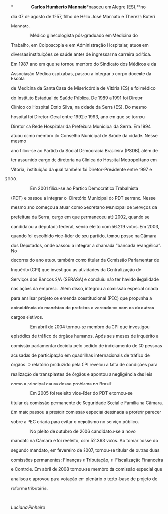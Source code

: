 

 



 



*               **Carlos Humberto Mannato***nasceu em Alegre (ES),**no

dia 07 de agosto de 1957, filho de Hélio José Mannato e Thereza Buteri

Mannato.



                Médico ginecologista pós-graduado em Medicina do

Trabalho, em Colposcopia e em Administração Hospitalar, atuou em

diversas instituições de saúde antes de ingressar na carreira política.

Em 1987, ano em que se tornou membro do Sindicato dos Médicos e da

Associação Médica capixabas, passou a integrar o corpo docente da Escola

de Medicina da Santa Casa de Misericórdia de Vitória (ES) e foi médico

do Instituto Estadual de Saúde Pública. De 1989 a 1991 foi Diretor

Clínico do Hospital Dorio Silva, na cidade da Serra (ES). Do mesmo

hospital foi Diretor-Geral entre 1992 e 1993, ano em que se tornou

Diretor da Rede Hospitalar da Prefeitura Municipal da Serra. Em 1994

atuou como membro do Conselho Municipal de Saúde da cidade. Nesse mesmo

ano filiou-se ao Partido da Social Democracia Brasileira (PSDB), além de

ter assumido cargo de diretoria na Clínica do Hospital Metropolitano em

Vitória, instituição da qual também foi Diretor-Presidente entre 1997 e

2000.



                Em 2001 filiou-se ao Partido Democrático Trabalhista

(PDT) e passou a integrar o  Diretório Municipal do PDT serrano. Nesse

mesmo ano começou a atuar como Secretário Municipal de Serviços da

prefeitura da Serra, cargo em que permaneceu até 2002, quando se

candidatou a deputado federal, sendo eleito com 56.219 votos. Em 2003,

quando foi escolhido vice-líder de seu partido, tomou posse na Câmara

dos Deputados, onde passou a integrar a chamada “bancada evangélica”. No

decorrer do ano atuou também como titular da Comissão Parlamentar de

Inquérito (CPI) que investigou as atividades da Centralização de

Serviços dos Bancos S/A (SERASA) e concluiu não ter havido ilegalidade

nas ações da empresa.  Além disso, integrou a comissão especial criada

para analisar projeto de emenda constitucional (PEC) que propunha a

coincidência de mandatos de prefeitos e vereadores com os de outros

cargos eletivos.



                Em abril de 2004 tornou-se membro da CPI que investigou

episódios de tráfico de órgãos humanos. Após seis meses de inquérito a

comissão parlamentar decidiu pelo pedido de indiciamento de 30 pessoas

acusadas de participação em quadrilhas internacionais de tráfico de

órgãos. O relatório produzido pela CPI revelou a falta de condições para

realização de transplantes de órgãos e apontou a negligência das leis

como a principal causa desse problema no Brasil.



                Em 2005 foi reeleito vice-líder do PDT e tornou-se

titular da comissão permanente de Seguridade Social e Família na Câmara.

Em maio passou a presidir comissão especial destinada a proferir parecer

sobre a PEC criada para evitar o nepotismo no serviço público.



                No pleito de outubro de 2006 candidatou-se a novo

mandato na Câmara e foi reeleito, com 52.363 votos. Ao tomar posse do

segundo mandato, em fevereiro de 2007, tornou-se titular de outras duas

comissões permanentes: Finanças e Tributação, e  Fiscalização Financeira

e Controle. Em abril de 2008 tornou-se membro da comissão especial que

analisou e aprovou para votação em plenário o texto-base de projeto de

reforma tributária.



 



*Luciana Pinheiro*



 



